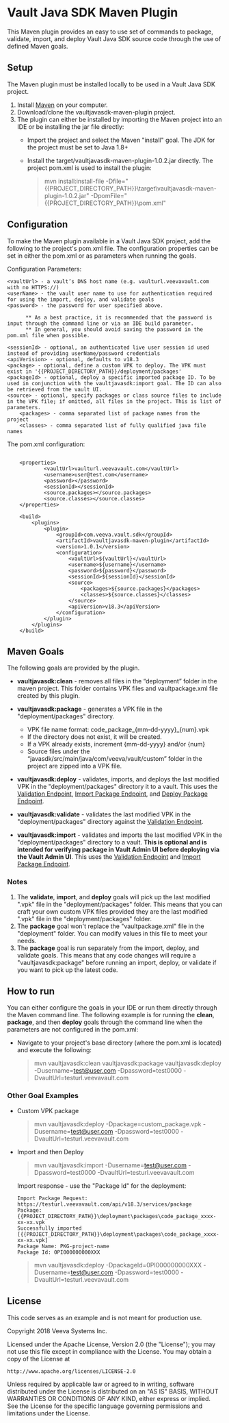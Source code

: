 # Vault Java SDK Maven Plugin

This Maven plugin provides an easy to use set of commands to package, validate, import, and deploy Vault Java SDK source code through the use of defined Maven goals.

## Setup

The Maven plugin must be installed locally to be used in a Vault Java SDK project. 

1. Install [Maven](https://maven.apache.org/download.cgi) on your computer. 
1. Download/clone the vaultjavasdk-maven-plugin project.
1. The plugin can either be installed by importing the Maven project into an IDE or be installing the jar file directly:
    * Import the project and select the Maven "install" goal. The JDK for the project must be set to Java 1.8+
    * Install the target/vaultjavasdk-maven-plugin-1.0.2.jar directly. The project pom.xml is used to install the plugin:
       
        > mvn install:install-file -Dfile="{{PROJECT_DIRECTORY_PATH}}\target\vaultjavasdk-maven-plugin-1.0.2.jar" -DpomFile="{{PROJECT_DIRECTORY_PATH}}\pom.xml"

## Configuration

To make the Maven plugin available in a Vault Java SDK project, add the following to the project's pom.xml file. The configuration properties can be set in either the pom.xml or as parameters when running the goals.

Configuration Parameters:    

```
<vaultUrl> - a vault’s DNS host name (e.g. vaulturl.veevavault.com with no HTTPS://)
<userName> - the vault user name to use for authentication required for using the import, deploy, and validate goals
<password> - the password for user specified above. 

      ** As a best practice, it is recommended that the password is input through the command line or via an IDE build parameter. 
      ** In general, you should avoid saving the password in the pom.xml file when possible. 
	     
<sessionId> - optional, an authenticated live user session id used instead of providing userName/password credentials
<apiVerision> - optional, defaults to v18.3
<package> - optional, define a custom VPK to deploy. The VPK must exist in '{{PROJECT_DIRECTORY_PATH}}/deployment/packages'
<packageId> - optional, deploy a specific imported package ID. To be used in conjunction with the vaultjavasdk:import goal. The ID can also be retrieved from the vault UI.
<source> - optional, specify packages or class source files to include in the VPK file; if omitted, all files in the project. This is list of parameters.
	<packages> - comma separated list of package names from the project
	<classes> - comma separated list of fully qualified java file names
```

The pom.xml configuration:


```

    <properties>
     		<vaultUrl>vaulturl.veevavault.com</vaultUrl>
    		<username>user@test.com</username>
    		<password></password>
    		<sessionId></sessionId>
    		<source.packages></source.packages>
    		<source.classes></source.classes>
    </properties>
    
    <build>    
        <plugins>
        	<plugin>
        		<groupId>com.veeva.vault.sdk</groupId>
	        	<artifactId>vaultjavasdk-maven-plugin</artifactId>
	        	<version>1.0.1</version>
	        	<configuration>
	        		<vaultUrl>${vaultUrl}</vaultUrl>
	        		<username>${username}</username>
	        		<password>${password}</password>
	        		<sessionId>${sessionId}</sessionId>
	        		<source>
	        			<packages>${source.packages}</packages>
	        			<classes>${source.classes}</classes>
	        		</source>
	        		<apiVersion>v18.3</apiVersion>
	        	</configuration>
        	</plugin>
        </plugins>
    </build>    
```

## Maven Goals 

The following goals are provided by the plugin.

* **vaultjavasdk:clean** - removes all files in the “deployment” folder in the maven project. This folder contains VPK files and vaultpackage.xml file created by this plugin. 

* **vaultjavasdk:package** - generates a VPK file in the "deployment/packages" directory. 
    * VPK file name format: code_package_{mm-dd-yyyy}_{num}.vpk
    * If the directory does not exist, it will be created.
    * If a VPK already exists, increment {mm-dd-yyyy} and/or {num} 
    * Source files under the “javasdk/src/main/java/com/veeva/vault/custom” folder in the project are zipped into a VPK file.

* **vaultjavasdk:deploy** - validates, imports, and deploys the last modified VPK in the "deployment/packages" directory it to a vault. This uses the [Validation Endpoint](https://developer.veevavault.com/api/18.3/#Validate_Code), [Import Package Endpoint](https://developer.veevavault.com/api/18.3/#Import_Package_Config), and [Deploy Package Endpoint](https://developer.veevavault.com/api/18.3/#Deploy_Package_Config).

* **vaultjavasdk:validate** - validates the last modified VPK in the "deployment/packages" directory against the [Validation Endpoint](https://developer.veevavault.com/api/18.3/#Validate_Code).

* **vaultjavasdk:import** - validates and imports the last modified VPK in the "deployment/packages" directory to a vault. **This is optional and is intended for verifying package in Vault Admin UI before deploying via the Vault Admin UI**. This uses the [Validation Endpoint](https://developer.veevavault.com/api/18.3/#Validate_Code) and [Import Package Endpoint](https://developer.veevavault.com/api/18.3/#Import_Package_Config).


### Notes

1. The **validate**, **import**, and **deploy** goals will pick up the last modified ".vpk" file in the "deployment/packages" folder. This means that you can craft your own custom VPK files provided they are the last modified ".vpk" file in the "deployment/packages" folder.
2. The **package** goal won't replace the "vaultpackage.xml" file in the "deployment" folder. You can modify values in this file to meet your needs.
3. The **package** goal is run separately from the import, deploy, and validate goals. This means that any code changes will require a "vaultjavasdk:package" before running an import, deploy, or validate if you want to pick up the latest code.


## How to run

You can either configure the goals in your IDE or run them directly through the Maven command line. The following example is for running the **clean**, **package**, and then **deploy** goals through the command line when the parameters are not configured in the pom.xml:
* Navigate to your project's base directory (where the pom.xml is located) and execute the following:
   
    > mvn vaultjavasdk:clean vaultjavasdk:package vaultjavasdk:deploy -Dusername=test@user.com -Dpassword=test0000 -DvaultUrl=testurl.veevavault.com
    
### Other Goal Examples

* Custom VPK package

    > mvn vaultjavasdk:deploy -Dpackage=custom_package.vpk -Dusername=test@user.com -Dpassword=test0000 -DvaultUrl=testurl.veevavault.com  
    
* Import and then Deploy

    > mvn vaultjavasdk:import -Dusername=test@user.com -Dpassword=test0000 -DvaultUrl=testurl.veevavault.com  
    
    Import response - use the "Package Id" for the deployment:
        
    ```    
    Import Package Request: https://testurl.veevavault.com/api/v18.3/services/package   
    Package: {{PROJECT_DIRECTORY_PATH}}\deployment\packages\code_package_xxxx-xx-xx.vpk
    Successfully imported [{{PROJECT_DIRECTORY_PATH}}\deployment\packages\code_package_xxxx-xx-xx.vpk]
    Package Name: PKG-project-name
    Package Id: 0PI000000000XXX
    ```

    > mvn vaultjavasdk:deploy -DpackageId=0PI000000000XXX -Dusername=test@user.com -Dpassword=test0000 -DvaultUrl=testurl.veevavault.com 
    
    
## License

This code serves as an example and is not meant for production use.

Copyright 2018 Veeva Systems Inc.
 
Licensed under the Apache License, Version 2.0 (the "License");
you may not use this file except in compliance with the License.
You may obtain a copy of the License at
 
    http://www.apache.org/licenses/LICENSE-2.0

Unless required by applicable law or agreed to in writing, software
distributed under the License is distributed on an "AS IS" BASIS,
WITHOUT WARRANTIES OR CONDITIONS OF ANY KIND, either express or implied.
See the License for the specific language governing permissions and
limitations under the License.

